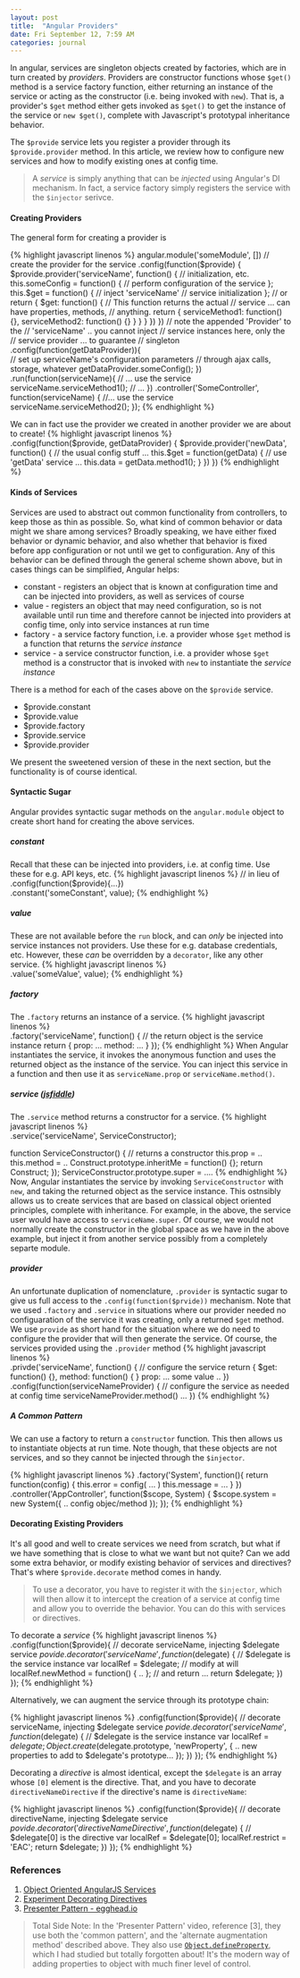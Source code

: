 ```yaml
---
layout: post
title:  "Angular Providers"
date: Fri September 12, 7:59 AM
categories: journal
---
```



In angular, services are singleton objects created by factories, which are in turn created by *providers*.  Providers
are constructor functions whose `$get()` method is a service factory function, either returning an instance of the
service or acting as the constructor (i.e. being invoked with `new`).  That is, a provider's `$get` method either gets
invoked as `$get()` to get the instance of the service or `new $get()`, complete with Javascript's prototypal
inheritance behavior.

The `$provide` service lets you register a provider through its `$provide.provider` method.  In this article, we review
how to configure new services and how to modify existing ones at config time.

> A *service* is simply anything that can be *injected* using Angular's DI mechanism. In fact, a service factory simply registers the service with the `$injector` serivce. 

#### Creating Providers

The general form for creating a provider is

{% highlight javascript linenos %}
angular.module('someModule', [])
 // create the provider for the service
  .config(function($provide) {
      $provide.provider('serviceName', function() {
          // initialization, etc.
          this.someConfig = function() {
            // perform configuration of the service
            };
          this.$get = function() {   // inject 'serviceName'
              // service initialization
          };
          //  or
          return {
            $get: function() { 
                // This function returns the actual
                // service ... can have properties, methods,
                // anything.
                return {
                    serviceMethod1: function() {},
                    serviceMethod2: function() {}
                }
              }
            }
      })
  })
  // note the appended 'Provider' to the
  // 'serviceName' .. you cannot inject
  // service instances here, only the
  // service provider ... to guarantee
  // singleton  
  .config(function(getDataProvider)){                                     
  // set up serviceName's configuration parameters
  // through ajax calls, storage, whatever
    getDataProvider.someConfig();
  })
  .run(function(serviceName){
      // ... use the service
      serviceName.serviceMethod1(); 
      // ...
   })
   .controller('SomeController', function(serviceName) {
      //... use the service
      serviceName.serviceMethod2();
   });
{% endhighlight %}

We can in fact use the provider we created in another provider we are about to create!
{% highlight javascript linenos %}    
  .config(function($provide, getDataProvider) {
    $provide.provider('newData', function() {
       // the usual config stuff ...
       this.$get = function(getData) {
           // use 'getData' service ...
           this.data = getData.method1();
           }
     })
  })
{% endhighlight %}    


#### Kinds of Services
Services are used to abstract out common functionality from controllers, to keep those as thin as possible. So, what kind of common behavior or data might we share among services?  Broadly speaking, we have either fixed behavior or dynamic behavior, and also whether that behavior is fixed before app configuration or not until we get to configuration.  Any of this behavior can be defined through the general scheme shown above, but in cases things can be simplified, Angular helps:

* constant - registers an  object that is known at configuration time and can be injected into providers, as well as services of course
* value - registers an object that may need configuration, so is not available until run time and therefore cannot be injected into providers at config time, only into service instances at run time
* factory - a service factory function, i.e. a provider whose `$get` method is a function that returns the *service instance*
* service - a service constructor function, i.e. a provider whose `$get` method is a constructor that is invoked with `new` to instantiate the *service instance*

There is a method for each of the cases above on the `$provide` service.  

* $provide.constant
* $provide.value
* $provide.factory
* $provide.service
* $provide.provider

We present the sweetened version of these in the next section, but the functionality is of course identical.

#### Syntactic Sugar
Angular provides syntactic sugar methods on the `angular.module` object to create short hand for creating the above services.

##### constant
Recall that these can be injected into providers, i.e. at config time.  Use these for e.g. API keys, etc.
{% highlight javascript linenos %}
 // in lieu of .config(function($provide){...})    
.constant('someConstant', value);
{% endhighlight %}    

##### value
These are not available before the `run` block, and can *only* be injected into service instances not providers.  Use 
these for e.g. database credentials, etc.  However, these *can* be overridden by a `decorator`, like any other service.
{% highlight javascript linenos %}   
.value('someValue', value);
{% endhighlight %}  

##### factory
The `.factory` returns an instance of a service.
{% highlight javascript linenos %}    
.factory('serviceName', function() {
  // the return object is the service instance
    return {
        prop: ...
        method: ...
    }
});
{% endhighlight %}
When Angular instantiates the service, it invokes the anonymous function and uses the returned object as the instance of the service.
You can inject this service in a function and then use it as `serviceName.prop` or `serviceName.method()`.

##### service ([jsfiddle](http://jsfiddle.net/caasjj/kqctk8uy/))
The  `.service` method returns a constructor for a service.
{% highlight javascript linenos %}    
.service('serviceName', ServiceConstructor);

function ServiceConstructor() {
  // returns a constructor
      this.prop = ..
      this.method = ..
    Construct.prototype.inheritMe = function() {};
  return Construct;
});
ServiceConstructor.prototype.super = .... 
{% endhighlight %}    
Now, Angular instantiates the service by invoking `ServiceConstructor` with `new`, and taking the returned object as the service instance.
This ostnsibly allows us to create services that are based on classical object oriented principles, complete with inheritance.  For example, 
in the above, the service user would have access to `serviceName.super`.  Of course, we would not normally create the constructor in the global space as we have in the above example, but inject it from another service possibly from a completely separte module.

##### provider
An unfortunate duplication of nomenclature, `.provider` is syntactic sugar to give us full access to the `.config(function($prvide))` mechanism.  Note that we used `.factory` and `.service` in situations where our provider needed no configuaration of the service it was creating, only a returned `$get` method.  We use `provide` as short hand for the situation where we do need to configure the provider that will then generate the service.  Of course, the services provided using the `.provider` method
{% highlight javascript linenos %}    
.privde('serviceName', function() {
    // configure the service
    return {
     $get: function() {},
     method: function() { }
     prop: ... some value ..
})
.config(function(serviceNameProvider) {
    // configure the service as needed at config time
    serviceNameProvider.method() ...
})
{% endhighlight %}    

##### A Common Pattern
We can use a factory to return a `constructor` function. This then allows us to instantiate objects at run time.  Note though, that these objects are not services, and so they cannot be injected through the `$injector`.

{% highlight javascript linenos %}
.factory('System', function(){
    return function(config) {
        this.error = config( ... )
        this.message = ...
    }
})
.controller('AppController', function($scope, System) {
   $scope.system = new System({ .. config objec/method }); 
});
{% endhighlight %}    

#### Decorating Existing Providers
It's all good and well to create services we need from scratch, but what if we have something that is close to what we want but not quite?  Can we add some extra behavior, or modify existing behavior of services and directives?  That's where `$provide.decorate` method comes in handy.

> To use a decorator, you have to register it with the `$injector`, which will then allow it to intercept the creation of a service at config time and allow you to override the behavior. You can do this with services or directives.

To decorate a *service*
{% highlight javascript linenos %}
.config(function($provide){
    // decorate serviceName, injecting $delegate service
    $povide.decorator('serviceName', function($delegate) {
        // $delegate is the service instance
        var localRef = $delegate;
        // modify at will 
        localRef.newMethod = function() { .. };
        // and return ...
        return $delegate;
    })
});
{% endhighlight %}   

Alternatively, we can augment the service through its prototype chain:

{% highlight javascript linenos %}
 .config(function($provide){
    // decorate serviceName, injecting $delegate service
    $povide.decorator('serviceName', function($delegate) {
        // $delegate is the service instance
        var localRef = $delegate;
        Object.create($delegate.prototype, 'newProperty', {
            .. new properties to add to $delegate's prototype...
        });
    })
});
{% endhighlight %}    

Decorating a *directive* is almost identical, except the `$delegate` is an array whose `[0]` element is the directive.  That, and you have to decorate `directiveNameDirective` if the directive's name is `directiveName`:

{% highlight javascript linenos %}
.config(function($provide){
    // decorate directiveName, injecting $delegate service
    $povide.decorator('directiveNameDirective', function($delegate) {
        // $delegate[0] is the directive
        var localRef = $delegate[0];
        localRef.restrict = 'EAC';
        return $delegate;
    })
});
{% endhighlight %} 

### References
1. [Object Oriented AngularJS Services](http://blog.revolunet.com/blog/2014/02/14/angularjs-services-inheritance/)
2. [Experiment Decorating Directives](http://angular-tips.com/blog/2013/09/experiment-decorating-directives/)
3. [Presenter Pattern - egghead.io](https://egghead.io/lessons/angularjs-provide-decorator)

> Total Side Note: In the 'Presenter Pattern' video,  reference [3], they use both the 'common pattern', and the 'alternate augmentation method' described above. They also use [`Object.defineProperty`](https://developer.mozilla.org/en-US/docs/Web/JavaScript/Reference/Global_Objects/Object/defineProperty), which I had studied but totally forgotten about!  It's the modern way of adding properties to object with much finer level of control.